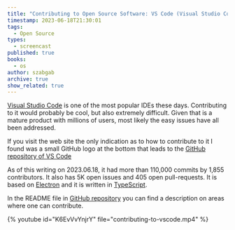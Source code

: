 ```yaml
---
title: "Contributing to Open Source Software: VS Code (Visual Studio Code)"
timestamp: 2023-06-18T21:30:01
tags:
  - Open Source
types:
  - screencast
published: true
books:
  - os
author: szabgab
archive: true
show_related: true
---
```



[Visual Studio Code](https://code.visualstudio.com/) is one of the most popular IDEs these days. Contributing to it would probably be cool,
but also extremely difficult. Given that is a mature product with millions of users, most likely the easy issues have all been addressed.

If you visit the web site the only indication as to how to contribute to it I found was a small GitHub logo at the bottom that leads to the
[GitHub repository of VS Code](https://github.com/Microsoft/vscode/)


As of this writing on 2023.06.18, it had more than 110,000 commits by 1,855 contributors. It also has 5K open issues and 405 open pull-requests.
It is based on [Electron](https://www.electronjs.org/) and it is written in [TypeScript](https://www.typescriptlang.org/).

In the README file in [GitHub repository](https://github.com/Microsoft/vscode/) you can find a description on areas where one can contribute.

{% youtube id="K6EvVvYnjrY" file="contributing-to-vscode.mp4" %}
